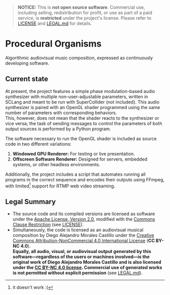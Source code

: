> **NOTICE:** This is **not open source software**. Commercial use, including selling, redistribution for profit, or use as part of a paid service, is **restricted** under the project's license. Please refer to [LICENSE](LICENSE) and [LEGAL.md](LEGAL.md) for details.
# Procedural Organisms

Algorithmic audiovisual music composition, expressed as continuously developing software.

## Current state

At present, the project features a simple phase modulation-based audio synthesizer with multiple non-user-adjustable parameters, written in SCLang and meant to be run with SuperCollider (not included). This audio synthesizer is paired with an OpenGL shader programmed using the same number of parameters with corresponding behaviors.\
This, however, does not mean that the shader reacts to the synthesizer or vice versa; the task of sending messages to control the parameters of both output sources is performed by a Python program.

The software necessary to run the OpenGL shader is included as source code in two different variations:
1. **Windowed GPU Renderer:** For testing or live presentation.
2. **Offscreen Software Renderer:** Designed for servers, embedded systems, or other headless environments.

Additionally, the project includes a script that automates running all programs in the correct sequence and encodes their outputs using FFmpeg, with limited[^1] support for RTMP web video streaming.


## Legal Summary

- The source code and its compiled versions are licensed as software under the [Apache License, Version 2.0](http://www.apache.org/licenses/LICENSE-2.0), modified with the [Commons Clause Restriction](https://commonsclause.com) (see [LICENSE](LICENSE)).
- Simultaneously, the code is licensed as an audiovisual musical composition by Diego Alejandro Morales Castillo under the [Creative Commons Attribution-NonCommercial 4.0 International License](https://creativecommons.org/licenses/by-nc/4.0/) (**CC BY-NC 4.0**).\
**Equally, all audio, visual, or audiovisual output generated by this software—regardless of the users or machines involved—is the original work of Diego Alejandro Morales Castillo and is also licensed under the [CC BY-NC 4.0 license](https://creativecommons.org/licenses/by-nc/4.0/). Commercial use of generated works is not permitted without explicit permission** (see [LEGAL.md](LEGAL.md)).

[^1]: it doesn't work :(
